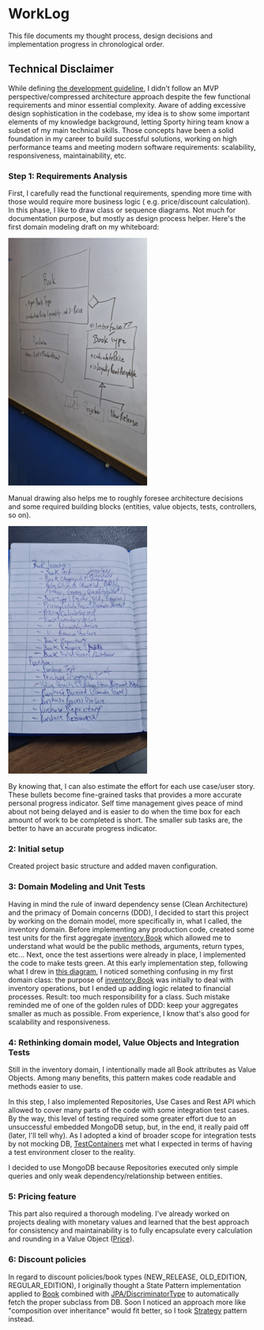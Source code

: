 # WorkLog

This file documents my thought process, design decisions and implementation progress in chronological order.

## Technical Disclaimer

While defining [the development guideline](https://github.com/danilo-ambrosio/bookstore/blob/master/README.md), I didn't
follow an MVP perspective/compressed architecture approach despite
the few functional requirements and minor essential complexity. Aware of adding excessive design sophistication in the
codebase,
my idea is to show some important elements of my knowledge background, letting Sporty hiring team know a subset of my
main technical skills.
Those concepts have been a solid foundation in my career to build successful solutions, working on high performance
teams and meeting modern
software requirements: scalability, responsiveness, maintainability, etc.

### Step 1: Requirements Analysis

First, I carefully read the functional requirements, spending more time with those would require more business logic (
e.g. price/discount calculation).
In this phase, I like to draw class or sequence diagrams. Not much for documentation purpose, but mostly as design
process helper.
Here's the first domain modeling draft on my whiteboard:

<img src="https://github.com/danilo-ambrosio/bookstore/blob/master/assets/grooming/initial-class-diagram.jpg" alt="drawing" height="500"/>

Manual drawing also helps me to roughly foresee architecture decisions and some required building blocks (entities,
value objects, tests, controllers, so on).

<img src="https://github.com/danilo-ambrosio/bookstore/blob/master/assets/grooming/sub-tasks.jpg" alt="drawing" height="500"/>

By knowing that, I can also estimate the effort for each use case/user story. These bullets become fine-grained tasks
that provides a more accurate personal progress indicator.
Self time management gives peace of mind about not being delayed and is easier to do when the time box for each amount
of work to be completed is short. The smaller sub tasks are,
the better to have an accurate progress indicator.

### 2: Initial setup

Created project basic structure and added maven configuration.

### 3: Domain Modeling and Unit Tests

Having in mind the rule of inward dependency sense (Clean Architecture) and the primacy of Domain concerns (DDD), I
decided to start this project by working on the domain model, more specifically in, what I called, the inventory domain.
Before implementing any production code, created some test units for the first
aggregate [inventory.Book](https://github.com/danilo-ambrosio/bookstore/blob/master/src/main/java/com/sporty/bookstore/domain/model/inventory/Book.java)
which
allowed me to understand what would be the public methods, arguments, return types, etc...
Next, once the test assertions were already in place, I implemented the code to make tests green. At this early
implementation step, following what I drew
in [this diagram](https://github.com/danilo-ambrosio/bookstore/blob/master/assets/grooming/initial-class-diagram.jpg),
I noticed something confusing in my first domain class: the purpose
of [inventory.Book](https://github.com/danilo-ambrosio/bookstore/blob/master/src/main/java/com/sporty/bookstore/domain/model/inventory/Book.java)
was initially to deal with
inventory operations, but I ended up adding logic related to financial processes. Result: too much responsibility for a
class. Such mistake reminded me of one of the golden rules of DDD: keep your aggregates smaller as much as possible.
From experience, I know
that's also good for scalability and responsiveness.

### 4: Rethinking domain model, Value Objects and Integration Tests

Still in the inventory domain, I intentionally made all Book attributes as Value Objects. Among many benefits, this
pattern makes code readable and methods easier to use.

In this step, I also implemented Repositories, Use Cases and Rest API which allowed to cover many parts of the code 
with some integration test cases.
By the way, this level of testing
required some 
greater 
effort due to an unsuccessful
embedded MongoDB setup, but, in the end, it really paid off (later, I'll tell why). As I adopted a kind of broader scope
for integration tests
by not mocking DB, [TestContainers](https://testcontainers.com/) met what I expected in terms of having a test
environment closer to the reality.

I decided to use MongoDB because Repositories executed only simple queries and only weak dependency/relationship 
between entities.

### 5: Pricing feature

This part also required a thorough modeling. I've already worked on projects dealing with monetary values and 
learned that the best approach for consistency and maintainability is to fully encapsulate every calculation 
and rounding in a Value Object ([Price](https://github.com/danilo-ambrosio/bookstore/blob/4b4f2e35a2a6a5804278ed546de932c94f164e22/src/main/java/com/sporty/bookstore/domain/model/pricing/Price.java#L14)).

### 6: Discount policies

In regard to discount policies/book types (NEW_RELEASE, OLD_EDITION, REGULAR_EDITION), I originally thought a State 
Pattern implementation applied to [Book](https://github.com/danilo-ambrosio/bookstore/blob/4b4f2e35a2a6a5804278ed546de932c94f164e22/src/main/java/com/sporty/bookstore/domain/model/pricing/Book.java) combined with [JPA/DiscriminatorType](https://docs.jboss.org/hibernate/jpa/2.1/api/javax/persistence/DiscriminatorColumn.html) 
to automatically fetch the proper subclass from DB. Soon I noticed an approach more like 
"composition over inheritance" would fit better, so I took [Strategy](https://refactoring.guru/design-patterns/strategy) pattern instead.

